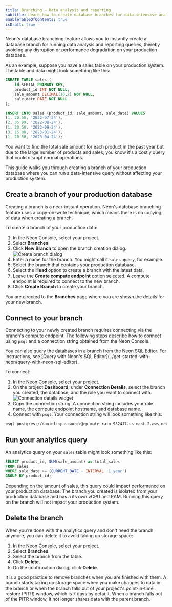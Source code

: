 ```yaml
---
title: Branching — Data analysis and reporting
subtitle: Learn how to create database branches for data-intensive analytics queries
enableTableOfContents: true
isDraft: true
---
```


Neon's database branching feature allows you to instantly create a database branch for running data analysis and reporting queries, thereby avoiding any disruption or performance degradation on your production database.

As an example, suppose you have a sales table on your production system. The table and data might look something like this:

```sql
CREATE TABLE sales (
    id SERIAL PRIMARY KEY,
    product_id INT NOT NULL,
    sale_amount DECIMAL(10,2) NOT NULL,
    sale_date DATE NOT NULL
);

INSERT INTO sales (product_id, sale_amount, sale_date) VALUES
(1, 20.50, '2022-07-24'),
(2, 35.99, '2022-08-24'),
(1, 20.50, '2022-09-24'),
(3, 15.00, '2023-01-24'),
(1, 20.50, '2023-04-24');
```

You want to find the total sale amount for each product in the past year but due to the large number of products and sales, you know it's a costly query that could disrupt normal operations.

This guide walks you through creating a branch of your production database where you can run a data-intensive query without affecting your production system.

## Create a branch of your production database

Creating a branch is a near-instant operation. Neon's database branching feature uses a copy-on-write technique, which means there is no copying of data when creating a branch.

To create a branch of your production data:

1. In the Neon Console, select your project.
2. Select **Branches**.
3. Click **New Branch** to open the branch creation dialog.
![Create branch dialog](/docs/manage/create_branch.png)
4. Enter a name for the branch. You might call it `sales_query`, for example.
5. Select the branch that contains your production database.
6. Select the **Head** option to create a branch with the latest data.
7. Leave the **Create compute endpoint** option selected. A compute endpoint is required to connect to the new branch.
8. Click **Create Branch** to create your branch.

You are directed to the **Branches** page where you are shown the details for your new branch.

## Connect to your branch

Connecting to your newly created branch requires connecting via the branch's compute endpoint. The following steps describe how to connect using `psql` and a connection string obtained from the Neon Console.

<Admonition type="tip">
You can also query the databases in a branch from the Neon SQL Editor. For instructions, see [Query with Neon's SQL Editor](../get-started-with-neon/query-with-neon-sql-editor).
</Admonition>

To connect:

1. In the Neon Console, select your project.
2. On the project **Dashboard**, under **Connection Details**, select the branch you created, the database, and the role you want to connect with.
![Connection details widget](/docs/connect/connection_details.png)
3. Copy the connection string. A connection string includes your role name, the compute endpoint hostname, and database name.
4. Connect with `psql`. Your connection string will look something like this:

  <CodeBlock shouldWrap>

  ```bash
  psql postgres://daniel:<password>@ep-mute-rain-952417.us-east-2.aws.neon.tech/neondb
  ```

  </CodeBlock>

## Run your analytics query

An analytics query on your `sales` table might look something like this:

```sql
SELECT product_id, SUM(sale_amount) as total_sales
FROM sales
WHERE sale_date >= (CURRENT_DATE - INTERVAL '1 year')
GROUP BY product_id;
```

Depending on the amount of sales, this query could impact performance on your production database. The branch you created is isolated from your production database and has a its own vCPU and RAM. Running this query on the branch will not impact your production system.

## Delete the branch

When you're done with the analytics query and don't need the branch anymore, you can delete it to avoid taking up storage space:

1. In the Neon Console, select your project.
2. Select **Branches**.
3. Select the branch from the table.
3. Click **Delete**.
4. On the confirmation dialog, click **Delete**.

<Admonition type="tip">
It is a good practice to remove branches when you are finished with them. A branch starts taking up storage space when you make changes to data in the branch or when the branch falls out of your project's point-in-time restore (PITR) window, which is 7 days by default. When a branch falls out of the PITR window, it not longer shares data with the parent branch.
</Admonition>
